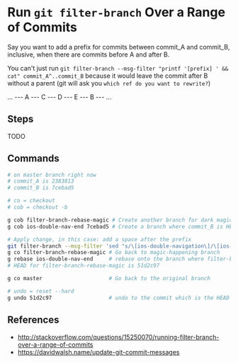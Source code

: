 # Run `git filter-branch` Over a Range of Commits

Say you want to add a prefix for commits between commit_A and commit_B,
inclusive, when there are commits before A and after B.

You can't just run `git filter-branch --msg-filter "printf '[prefix] ' && cat"
commit_A^..commit_B` because it would leave the commit after B without a parent
(git will ask you `which ref do you want to rewrite?`)

... --- A --- C --- D --- E --- B --- ...

## Steps

TODO

## Commands

```bash
# on master branch right now
# commit_A is 2383813
# commit_B is 7cebad5

# co = checkout
# cob = checkout -b

g cob filter-branch-rebase-magic # Create another branch for dark magic
g cob ios-double-nav-end 7cebad5 # Create a branch where commit_B is HEAD

# Apply change, in this case: add a space after the prefix
git filter-branch --msg-filter 'sed "s/\[ios-double-navigation\]/\[ios-double-navigation\] /"' 2383813^..HEAD
g co filter-branch-rebase-magic # Go back to magic-happening branch
g rebase ios-double-nav-end     # rebase onto the branch where filter-branch happened
# HEAD for filter-branch-rebase-magic is 51d2c97

g co master                     # Go back to the original branch

# undo = reset --hard
g undo 51d2c97                  # undo to the commit which is the HEAD of the magic-happening branch
```

## References

* http://stackoverflow.com/questions/15250070/running-filter-branch-over-a-range-of-commits
* https://davidwalsh.name/update-git-commit-messages
